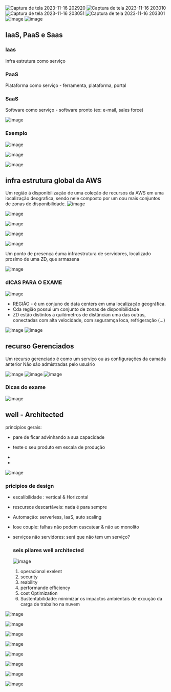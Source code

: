 

![Captura de tela 2023-11-16 202920](https://github.com/luane-loureiro/EscolaDaNuvem-AWS/assets/100947092/2fdb1f3a-c3d9-4484-aa57-0857be69115e)
![Captura de tela 2023-11-16 203010](https://github.com/luane-loureiro/EscolaDaNuvem-AWS/assets/100947092/1dc9186d-da2a-42fd-8512-7e86f2e2c5a1)
![Captura de tela 2023-11-16 203051](https://github.com/luane-loureiro/EscolaDaNuvem-AWS/assets/100947092/d340fe15-67fd-4b5c-8e78-c565000eb8f6)
![Captura de tela 2023-11-16 203301](https://github.com/luane-loureiro/EscolaDaNuvem-AWS/assets/100947092/2c551177-e996-493e-a9c7-3b697983baa1)
![image](https://github.com/luane-loureiro/EscolaDaNuvem-AWS/assets/100947092/f47ecf1a-121d-43fe-b231-b0f6fa8d2a9f)
![image](https://github.com/luane-loureiro/EscolaDaNuvem-AWS/assets/100947092/37d4ba9c-0473-4562-93dc-70c6bd473765)

## IaaS, PaaS e Saas

### Iaas 
Infra estrutura como serviço

### PaaS
Plataforma como serviço - ferramenta, plataforma, portal

### SaaS
Software como serviço - software pronto (ex: e-mail, sales force)

![image](https://github.com/luane-loureiro/EscolaDaNuvem-AWS/assets/100947092/7be5a9b2-4006-4034-99d0-b8ee75b00910)

### Exemplo
![image](https://github.com/luane-loureiro/EscolaDaNuvem-AWS/assets/100947092/b826bc91-47ab-43fd-8d81-467779468076)

![image](https://github.com/luane-loureiro/EscolaDaNuvem-AWS/assets/100947092/1fd73166-8aa4-4e47-aa11-dc60ec9a431e)

![image](https://github.com/luane-loureiro/EscolaDaNuvem-AWS/assets/100947092/56d9e876-1e09-44b7-9512-34035a47d21e)


## infra estrutura global da AWS
Um região á disponibilização de uma coleção de recursos da AWS em uma localização deografica, sendo nele composto por um oou mais conjuntos de zonas de disponibilidade.
![image](https://github.com/luane-loureiro/EscolaDaNuvem-AWS/assets/100947092/cf6dc02f-184e-4f4d-a91f-c492ed5fe819)

![image](https://github.com/luane-loureiro/EscolaDaNuvem-AWS/assets/100947092/6c437a58-3aca-4497-91a7-1a343a8cb9a8)

![image](https://github.com/luane-loureiro/EscolaDaNuvem-AWS/assets/100947092/d844e03b-6cd1-4e96-bd48-754747f4f908)

![image](https://github.com/luane-loureiro/EscolaDaNuvem-AWS/assets/100947092/b8d6120a-5e2a-4f9e-bfde-f2b358ebd2d8)

![image](https://github.com/luane-loureiro/EscolaDaNuvem-AWS/assets/100947092/9437837d-81a6-4662-b595-9777fc096f56)

Um ponto de presença éuma infraestrutura de servidores, localizado prosimo de uma ZD, que armazena

![image](https://github.com/luane-loureiro/EscolaDaNuvem-AWS/assets/100947092/56038b2c-a4cf-4364-973b-cf6e712e92af)


### dICAS PARA O EXAME

![image](https://github.com/luane-loureiro/EscolaDaNuvem-AWS/assets/100947092/3bd32f62-156b-4a87-9126-02896a4fe75b)

- REGIÃO - é um conjuno de data centers em uma localização geográfica.
- Cda região possui um conjunto de zonas de disponibilidade
- ZD estão distintos a quilómetros de distâncian uma das outras, conectadas com alta velocidade, com seguramça loca, refrigeração (...)


![image](https://github.com/luane-loureiro/EscolaDaNuvem-AWS/assets/100947092/8d25ae10-b187-4990-be88-c9a0ee8c8a78)
![image](https://github.com/luane-loureiro/EscolaDaNuvem-AWS/assets/100947092/abb3660d-c591-4083-a1c5-8de73267d010)

## recurso Gerenciados
 Um recurso gerenciado é como um serviço ou as configurações da camada anterior Não são admistradas pelo usuário

![image](https://github.com/luane-loureiro/EscolaDaNuvem-AWS/assets/100947092/bda760c1-737f-45aa-8fa4-803d38463f21)
![image](https://github.com/luane-loureiro/EscolaDaNuvem-AWS/assets/100947092/4a4ff84b-e330-435d-b958-fcba4396d13c)
![image](https://github.com/luane-loureiro/EscolaDaNuvem-AWS/assets/100947092/dbabf331-5cae-4f99-a9b0-ad2f6c288298)



### Dicas do exame
![image](https://github.com/luane-loureiro/EscolaDaNuvem-AWS/assets/100947092/ef8231c4-b35e-47fe-af7f-e7199ee9b326)


## well - Architected
principios gerais:
- pare de ficar advinhando a sua capacidade
- teste o seu produto em escala de produção
- 

- 
![image](https://github.com/luane-loureiro/EscolaDaNuvem-AWS/assets/100947092/2efe031f-a9c4-4adb-a6f8-b95ad5d1ba85)


### pricipios de design
- escalibilidade : vertical & Horizontal
- rescursos descartáveis: nada é para sempre
- Automação: serverless, IaaS, auto scaling
- lose couple: falhas não podem cascatear & não ao monolito
- serviços não servidores: será que não tem um serviço?

  ### seis pilares well architected
  ![image](https://github.com/luane-loureiro/EscolaDaNuvem-AWS/assets/100947092/24af26e8-9128-4bfd-ab69-050cf73e7f26)

  1. operacional exelent
  2. security
  3. reability
  4. performande efficiency
  5. cost Optimization
  6. Sustentabilidade: minimizar os impactos ambientais de excução da carga de trabalho na nuvem


![image](https://github.com/luane-loureiro/EscolaDaNuvem-AWS/assets/100947092/7294e860-b992-42f9-89fe-aa5c05ca2ee7)

![image](https://github.com/luane-loureiro/EscolaDaNuvem-AWS/assets/100947092/818b9bfb-d40f-47c1-9557-51d0e0aca590)

![image](https://github.com/luane-loureiro/EscolaDaNuvem-AWS/assets/100947092/5098ec95-32be-4422-aba6-bbaefe747b5e)

![image](https://github.com/luane-loureiro/EscolaDaNuvem-AWS/assets/100947092/feacef5e-a1e8-4dcb-8ed7-0e1456ea94a9)

![image](https://github.com/luane-loureiro/EscolaDaNuvem-AWS/assets/100947092/ab970920-3828-4415-9ec5-bd25eb5e6a63)

![image](https://github.com/luane-loureiro/EscolaDaNuvem-AWS/assets/100947092/a409d660-9a6d-4996-ae54-fe3571512f6a)

![image](https://github.com/luane-loureiro/EscolaDaNuvem-AWS/assets/100947092/b89361bf-fecb-4c34-9da3-262aa0d08d72)

![image](https://github.com/luane-loureiro/EscolaDaNuvem-AWS/assets/100947092/a20136c9-f07e-4ca6-b803-f939788a2e5e)










